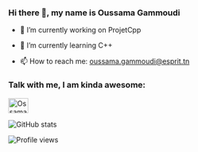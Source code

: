 ### Hi there 👋, my name is Oussama Gammoudi


- 🔭 I’m currently working on ProjetCpp 

- 🌱 I’m currently learning C++ 

- 📫 How to reach me: oussama.gammoudi@esprit.tn 


### Talk with me, I am kinda awesome:

<a href="https://www.facebook.com/ossama.wardii/" target="blank"><img align="center" src="https://raw.githubusercontent.com/rahuldkjain/github-profile-readme-generator/master/src/images/icons/Social/facebook.svg" alt="Ossama" height="30" width="40" /></a>

![GitHub stats](https://github-readme-stats.vercel.app/api?username=Ossama-G&show_icons=true)  

![Profile views](https://gpvc.arturio.dev/Ossama-G)  
<!---
Ossama-G/Ossama-G is a ✨ special ✨ repository because its `README.md` (this file) appears on your GitHub profile.
You can click the Preview link to take a look at your changes.
--->

